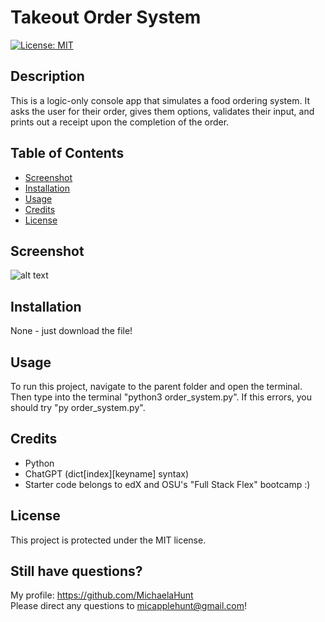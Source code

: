 # Takeout Order System
  [![License: MIT](https://img.shields.io/badge/License-MIT-yellow.svg)](https://opensource.org/licenses/MIT)

  ## Description

  This is a logic-only console app that simulates a food ordering system. It asks the user for their order, gives them options, validates their input, and prints out a receipt upon the completion of the order.

  ## Table of Contents

  - [Screenshot](#screenshot)
  - [Installation](#installation)
  - [Usage](#usage)
  - [Credits](#credits)  
  - [License](#license)

  ## Screenshot
  
  ![alt text](<Screenshot 2025-01-23 at 9.46.38 PM.png>)

  ## Installation

  None - just download the file!

  ## Usage

  To run this project, navigate to the parent folder and open the terminal. Then type into the terminal "python3 order_system.py". If this errors, you should try "py order_system.py".

  ## Credits

  - Python
  - ChatGPT (dict[index][keyname] syntax)
  - Starter code belongs to edX and OSU's "Full Stack Flex" bootcamp :) 

  ## License

  This project is protected under the MIT license.

  ## Still have questions? 

  My profile: https://github.com/MichaelaHunt  
  Please direct any questions to micapplehunt@gmail.com!
